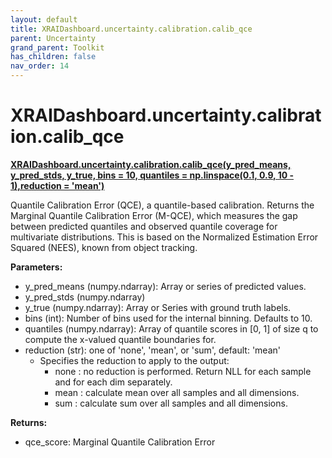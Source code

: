```yaml
---
layout: default
title: XRAIDashboard.uncertainty.calibration.calib_qce
parent: Uncertainty
grand_parent: Toolkit
has_children: false
nav_order: 14
---
```


# XRAIDashboard.uncertainty.calibration.calib_qce
**[XRAIDashboard.uncertainty.calibration.calib_qce(y_pred_means, y_pred_stds, y_true, bins = 10, quantiles = np.linspace(0.1, 0.9, 10 - 1),reduction = 'mean')](https://github.com/gaberamolete/XRAIDashboard/blob/main/uncertainty/calibration.py)**


Quantile Calibration Error (QCE), a quantile-based calibration. Returns the Marginal Quantile Calibration Error (M-QCE), which measures the gap between predicted quantiles and observed quantile coverage for multivariate distributions. This is based on the Normalized Estimation Error Squared (NEES), known from object tracking.


**Parameters:**
- y_pred_means (numpy.ndarray): Array or series of predicted values.
- y_pred_stds (numpy.ndarray)
- y_true (numpy.ndarray): Array or Series with ground truth labels.
- bins (int): Number of bins used for the internal binning. Defaults to 10.
- quantiles (numpy.ndarray): Array of quantile scores in [0, 1] of size q to compute the x-valued quantile boundaries for.
- reduction (str): one of 'none', 'mean', or 'sum', default: 'mean'
    - Specifies the reduction to apply to the output:
        - none : no reduction is performed. Return NLL for each sample and for each dim separately.
        - mean : calculate mean over all samples and all dimensions.
        - sum : calculate sum over all samples and all dimensions.


**Returns:**
- qce_score: Marginal Quantile Calibration Error

